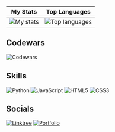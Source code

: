 <!--
**aringuzel/aringuzel** is a ✨ _special_ ✨ repository because its `README.md` (this file) appears on your GitHub profile.
-->
| My Stats | Top Languages |
|----------|--------------|
| <img alt="My stats" src="https://github-readme-stats.vercel.app/api?username=aringuzel&show_icons=true"/> | <img alt="Top languages" src="https://github-readme-stats.vercel.app/api/top-langs/?username=aringuzel&layout=donut"/> |


## Codewars
![Codewars](https://www.codewars.com/users/guzel1/badges/large)


## Skills
![Python](https://img.shields.io/badge/Python-3776AB?style=for-the-badge&logo=python&logoColor=white)
![JavaScript](https://img.shields.io/badge/JavaScript-F7DF1E?style=for-the-badge&logo=javascript&logoColor=black)
![HTML5](https://img.shields.io/badge/HTML5-E34F26?style=for-the-badge&logo=html5&logoColor=white)
![CSS3](https://img.shields.io/badge/CSS3-1572B6?style=for-the-badge&logo=css3&logoColor=white)

## Socials
[![Linktree](https://img.shields.io/badge/Linktree-39E09B?style=for-the-badge&logo=linktree&logoColor=white)](https://linktr.ee/aringuzel)
[![Portfolio](https://img.shields.io/badge/Portfolio-007BFF?style=for-the-badge&logo=vercel&logoColor=white)](https://arin-guzel.netlify.app)

